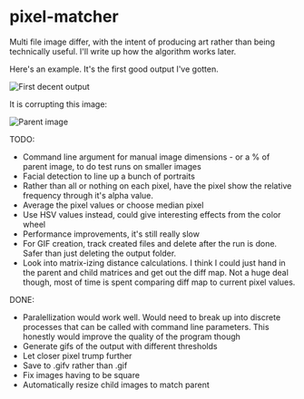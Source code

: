 # pixel-matcher
Multi file image differ, with the intent of producing art rather than being technically useful. I'll write up how the algorithm works later.

Here's an example. It's the first good output I've gotten.

![First decent output](https://github.com/okiyama/pixel-matcher/blob/master/gifs/animation1511647289.gif)

It is corrupting this image:

![Parent image](https://github.com/okiyama/pixel-matcher/blob/master/parents/abstract-colorsdd5a-turquoise-sq.jpg)

TODO:  
 * Command line argument for manual image dimensions - or a % of parent image, to do test runs on smaller images
 * Facial detection to line up a bunch of portraits
 * Rather than all or nothing on each pixel, have the pixel show the relative frequency through it's alpha value.   
 * Average the pixel values or choose median pixel  
 * Use HSV values instead, could give interesting effects from the color wheel    
 * Performance improvements, it's still really slow    
 * For GIF creation, track created files and delete after the run is done. Safer than just deleting the output folder.    
 * Look into matrix-izing distance calculations. I think I could just hand in the parent and child matrices and get out the diff map. Not a huge deal though, most of time is spent comparing diff map to current pixel values.    

DONE:
 * Paralellization would work well. Would need to break up into discrete processes that can be called with command line parameters. This honestly would improve the quality of the program though    
 * Generate gifs of the output with different thresholds    
 * Let closer pixel trump further   
 * Save to .gifv rather than .gif    
 * Fix images having to be square
 * Automatically resize child images to match parent    